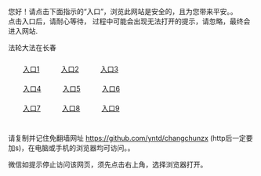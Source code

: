 您好！请点击下面指示的“入口”，浏览此网站是安全的，且为您带来平安。。 <br/>
点击入口后，请耐心等待， 过程中可能会出现无法打开的提示，请忽略，最终会进入网站. </br>

法轮大法在长春<br/>
<div style="padding:10px"><a style="margin:20px" target="_blank" href="https://d309qxthrl8gkn.cloudfront.net/2Qpsp?sqopadc" id="ccLink1" rel="nofollow">入口1</a> <a target="_blank" style="margin:20px" href="https://d3lcwvnexqq2oy.cloudfront.net/2Qpsp?ymyxqqzv" id="ccLink2" rel="nofollow">入口2</a> <a style="margin:20px" target="_blank" href="https://d2chtt7ubuf1hd.cloudfront.net/2Qpsp?lzlztg" id="ccLink3" rel="nofollow">入口3</a></div>

<div style="padding:10px" ><a style="margin:20px" target="_blank" href="https://d309qxthrl8gkn.cloudfront.net/2Qpsp?sqopadc" id="ccLink4" rel="nofollow">入口4</a> <a style="margin:20px" href="https://d3lcwvnexqq2oy.cloudfront.net/2Qpsp?ymyxqqzv" target="_blank" id="ccLink5" rel="nofollow">入口5</a> <a style="margin:20px" href="https://d2chtt7ubuf1hd.cloudfront.net/2Qpsp?lzlztg" target="_blank" id="ccLink6" rel="nofollow">入口6</a></div>

<div style="padding:10px"><a style="margin:20px" target="_blank" href="https://d309qxthrl8gkn.cloudfront.net/2Qpsp?sqopadc" id="ccLink7" rel="nofollow">入口7</a> <a style="margin:20px" href="https://d3lcwvnexqq2oy.cloudfront.net/2Qpsp?ymyxqqzv" target="_blank" id="ccLink8" rel="nofollow">入口8</a> <a style="margin:20px" target="_blank" href="https://d2chtt7ubuf1hd.cloudfront.net/2Qpsp?lzlztg" id="ccLink9" rel="nofollow">入口9</a></div>

<br/>



请复制并记住免翻墙网址 https://github.com/yntd/changchunzx (http后一定要加s)，在电脑或手机的浏览器均可访问。。<br/>

微信如提示停止访问该网页，须先点击右上角，选择浏览器打开。
